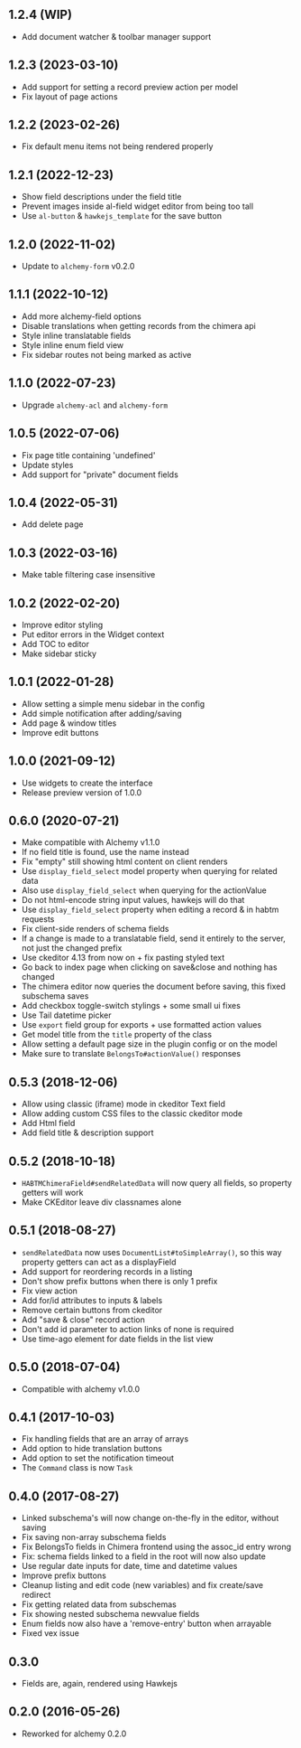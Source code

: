 ## 1.2.4 (WIP)

* Add document watcher & toolbar manager support

## 1.2.3 (2023-03-10)

* Add support for setting a record preview action per model
* Fix layout of page actions

## 1.2.2 (2023-02-26)

* Fix default menu items not being rendered properly

## 1.2.1 (2022-12-23)

* Show field descriptions under the field title
* Prevent images inside al-field widget editor from being too tall
* Use `al-button` & `hawkejs_template` for the save button

## 1.2.0 (2022-11-02)

* Update to `alchemy-form` v0.2.0

## 1.1.1 (2022-10-12)

* Add more alchemy-field options
* Disable translations when getting records from the chimera api
* Style inline translatable fields
* Style inline enum field view
* Fix sidebar routes not being marked as active

## 1.1.0 (2022-07-23)

* Upgrade `alchemy-acl` and `alchemy-form`

## 1.0.5 (2022-07-06)

* Fix page title containing 'undefined'
* Update styles
* Add support for "private" document fields

## 1.0.4 (2022-05-31)

* Add delete page

## 1.0.3 (2022-03-16)

* Make table filtering case insensitive

## 1.0.2 (2022-02-20)

* Improve editor styling
* Put editor errors in the Widget context
* Add TOC to editor
* Make sidebar sticky

## 1.0.1 (2022-01-28)

* Allow setting a simple menu sidebar in the config
* Add simple notification after adding/saving
* Add page & window titles
* Improve edit buttons

## 1.0.0 (2021-09-12)

* Use widgets to create the interface
* Release preview version of 1.0.0

## 0.6.0 (2020-07-21)

* Make compatible with Alchemy v1.1.0
* If no field title is found, use the name instead
* Fix "empty" still showing html content on client renders
* Use `display_field_select` model property when querying for related data
* Also use `display_field_select` when querying for the actionValue
* Do not html-encode string input values, hawkejs will do that
* Use `display_field_select` property when editing a record & in habtm requests
* Fix client-side renders of schema fields
* If a change is made to a translatable field, send it entirely to the server, not just the changed prefix
* Use ckeditor 4.13 from now on + fix pasting styled text
* Go back to index page when clicking on save&close and nothing has changed
* The chimera editor now queries the document before saving, this fixed subschema saves
* Add checkbox toggle-switch stylings + some small ui fixes
* Use Tail datetime picker
* Use `export` field group for exports + use formatted action values
* Get model title from the `title` property of the class
* Allow setting a default page size in the plugin config or on the model
* Make sure to translate `BelongsTo#actionValue()` responses

## 0.5.3 (2018-12-06)

* Allow using classic (iframe) mode in ckeditor Text field
* Allow adding custom CSS files to the classic ckeditor mode
* Add Html field
* Add field title & description support

## 0.5.2 (2018-10-18)

* `HABTMChimeraField#sendRelatedData` will now query all fields, so property getters will work
* Make CKEditor leave div classnames alone

## 0.5.1 (2018-08-27)

* `sendRelatedData` now uses `DocumentList#toSimpleArray()`, so this way property getters can act as a displayField
* Add support for reordering records in a listing
* Don't show prefix buttons when there is only 1 prefix
* Fix view action
* Add for/id attributes to inputs & labels
* Remove certain buttons from ckeditor
* Add "save & close" record action
* Don't add id parameter to action links of none is required
* Use time-ago element for date fields in the list view

## 0.5.0 (2018-07-04)

* Compatible with alchemy v1.0.0

## 0.4.1 (2017-10-03)

* Fix handling fields that are an array of arrays
* Add option to hide translation buttons
* Add option to set the notification timeout
* The `Command` class is now `Task`

## 0.4.0 (2017-08-27)

* Linked subschema's will now change on-the-fly in the editor, without saving
* Fix saving non-array subschema fields
* Fix BelongsTo fields in Chimera frontend using the assoc_id entry wrong
* Fix: schema fields linked to a field in the root will now also update
* Use regular date inputs for date, time and datetime values
* Improve prefix buttons
* Cleanup listing and edit code (new variables) and fix create/save redirect
* Fix getting related data from subschemas
* Fix showing nested subschema newvalue fields
* Enum fields now also have a 'remove-entry' button when arrayable
* Fixed vex issue

## 0.3.0

* Fields are, again, rendered using Hawkejs

## 0.2.0 (2016-05-26)

* Reworked for alchemy 0.2.0